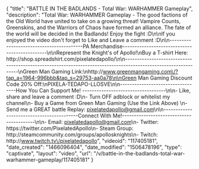{
    "title": "BATTLE IN THE BADLANDS - Total War: WARHAMMER Gameplay",
    "description": "Total War: WARHAMMER Gameplay - The good factions of the Old World have united to take on a growing threat!  Vampire Counts, Greenskins, and the Warriors of Chaos have formed an alliance.  The fate of the world will be decided in the Badlands!  Enjoy the fight :D\n\nIf you enjoyed the video don't forget to Like and Leave a comment :D\n\n-----------------------------------------PA Merchandise----------------------------------------------\n\nRepresent the Knight's of Apollo!\nBuy a T-shirt Here: http:\/\/shop.spreadshirt.com\/pixelatedapollo\/\n\n---------------------------------------------------------------------------------------------------------------\nGreen Man Gaming Link:\nhttp:\/\/www.greenmangaming.com\/?tap_a=1964-996bbb&tap_s=29753-aa0a78\n\nGreen Man Gaming Discount Code 20% Off:\nPIXELA-TEDAPO-LLOSVE\n\n----------------------------------How You Can Support Me! -----------------------------------\n\n- Like, share and leave a comment :D\n- Turn OFF adblock or whitelist my channel\n- Buy a Game from Green Man Gaming (Use the Link Above) \n- Send me a GREAT battle Replay: pixelatedapollo@gmail.com\n\n------------------------------------------Connect With Me!-----------------------------------------\n\n- Email: pixelatedapollo@gmail.com\n- Twitter: https:\/\/twitter.com\/PixelatedApollo\n- Steam Group:  http:\/\/steamcommunity.com\/groups\/apollosknights\n- Twitch: http:\/\/www.twitch.tv\/pixelatedapollo",
    "videoid": "117405181",
    "date_created": "1466096404",
    "date_modified": "1506478196",
    "type": "captivate",
    "layout": "video",
    "url": "\/v\/battle-in-the-badlands-total-war-warhammer-gameplay\/117405181"
}